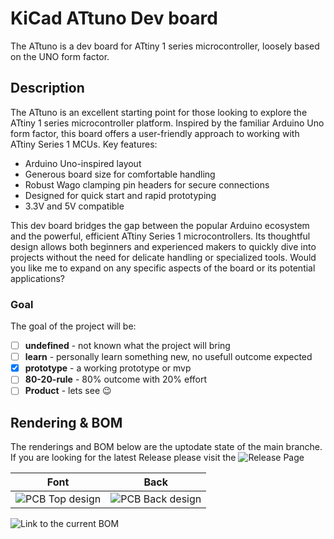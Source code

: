 # KiCad ATtuno Dev board

The ATtuno is a dev board for ATtiny 1 series microcontroller, loosely based on the UNO form factor. 

## Description

The ATtuno is an excellent starting point for those looking to explore the ATtiny 1 series microcontroller platform. 
Inspired by the familiar Arduino Uno form factor, this board offers a user-friendly approach to working with ATtiny Series 1 MCUs.
Key features:

- Arduino Uno-inspired layout
- Generous board size for comfortable handling
- Robust Wago clamping pin headers for secure connections
- Designed for quick start and rapid prototyping
- 3.3V and 5V compatible

This dev board bridges the gap between the popular Arduino ecosystem and the powerful, efficient ATtiny Series 1 microcontrollers. Its thoughtful design allows both beginners and experienced makers to quickly dive into projects without the need for delicate handling or specialized tools.
Would you like me to expand on any specific aspects of the board or its potential applications?

### Goal

The goal of the project will be:
- [ ] **undefined** - not known what the project will bring 
- [ ] **learn** - personally learn something new, no usefull outcome expected
- [x] **prototype** - a working prototype or mvp
- [ ] **80-20-rule** - 80% outcome with 20% effort
- [ ] **Product** - lets see :wink:

## Rendering & BOM

The renderings and BOM below are the uptodate state of the main branche.
If you are looking for the latest Release please visit the ![Release Page](https://github.com/42CrMo4/P00E_ATtuno/releases)

| Font                                                                    | Back                                                                      |
|-------------------------------------------------------------------------|---------------------------------------------------------------------------|
| ![PCB Top design](../../blob/documentation/Fabrication/PCBdraw_Top.png) | ![PCB Back design](../../blob/documentation/Fabrication/PCBdraw_Back.png) |

![Link to the current BOM](../../tree/documentation/Fabrication/BoM)
